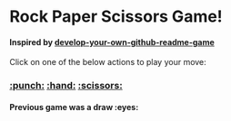 <div>
  <h1>Rock Paper Scissors Game!</h1>
  <h4>Inspired by  
    <a href="https://rijuth.hashnode.dev/develop-your-own-github-readme-game">develop-your-own-github-readme-game </a>
  </h4>
  <p>Click on one of the below actions to play your move:</p>
  <h3>
    <a href="https://github.com/coombsj/rock-paper-scissors-action/issues/new?title=rps|rock">:punch:</a>
    <a href="https://github.com/coombsj/rock-paper-scissors-action/issues/new?title=rps|paper">:hand:</a>
    <a href="https://github.com/coombsj/rock-paper-scissors-action/issues/new?title=rps|scissor">:scissors:</a>
  </h3>
  <h4>Previous game was a draw :eyes:</h4>
</div>
